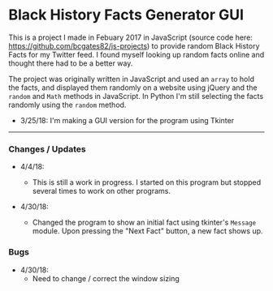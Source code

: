 # Black History Facts Generator GUI

This is a project I made in Febuary 2017 in JavaScript (source code here: https://github.com/bcgates82/js-projects) to provide random Black History Facts for my Twitter feed. I found myself looking up random facts online and thought there had to be a better way.

The project was originally written in JavaScript and used an `array` to hold the facts, and displayed them randomly on a website using jQuery and the `random` and `Math` methods in JavaScript. In Python I'm still selecting the facts randomly using the `random` method.

* 3/25/18: I'm making a GUI version for the program using Tkinter

---

### Changes / Updates

* 4/4/18:
   - This is still a work in progress. I started on this program but stopped several times to work on other programs.

* 4/30/18:
   - Changed the program to show an initial fact using tkinter's `Message` module. Upon pressing the "Next Fact" button, a new fact shows up.

### Bugs

* 4/30/18:
   - Need to change / correct the window sizing

